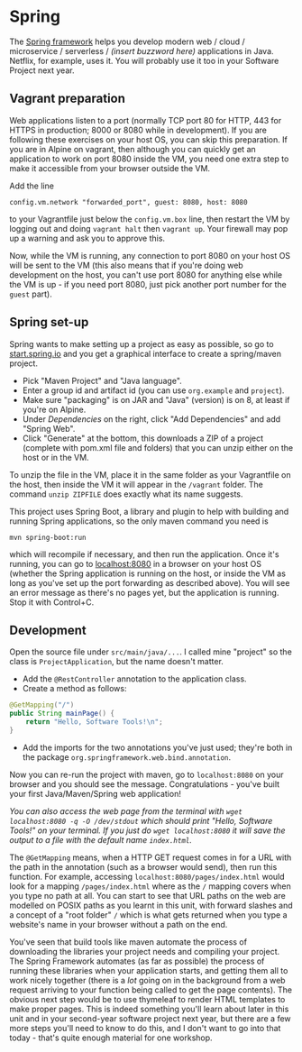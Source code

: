 # Spring

The [Spring framework](https://spring.io/) helps you develop modern web / cloud / microservice / serverless / _(insert buzzword here)_ applications in Java. Netflix, for example, uses it. You will probably use it too in your Software Project next year.

## Vagrant preparation

Web applications listen to a port (normally TCP port 80 for HTTP, 443 for HTTPS in production; 8000 or 8080 while in development). If you are following these exercises on your host OS, you can skip this preparation. If you are in Alpine on vagrant, then although you can quickly get an application to work on port 8080 inside the VM, you need one extra step to make it accessible from your browser outside the VM.

Add the line

    config.vm.network "forwarded_port", guest: 8080, host: 8080

to your Vagrantfile just below the `config.vm.box` line, then restart the VM by logging out and doing `vagrant halt` then `vagrant up`. Your firewall may pop up a warning and ask you to approve this.

Now, while the VM is running, any connection to port 8080 on your host OS will be sent to the VM (this also means that if you're doing web development on the host, you can't use port 8080 for anything else while the VM is up - if you need port 8080, just pick another port number for the `guest` part).

## Spring set-up

Spring wants to make setting up a project as easy as possible, so go to [start.spring.io](https://start.spring.io/) and you get a graphical interface to create a spring/maven project.

  * Pick "Maven Project" and "Java language".
  * Enter a group id and artifact id (you can use `org.example` and `project`).
  * Make sure "packaging" is on JAR and "Java" (version) is on 8, at least if you're on Alpine.
  * Under _Dependencies_ on the right, click "Add Dependencies" and add "Spring Web".
  * Click "Generate" at the bottom, this downloads a ZIP of a project (complete with pom.xml file and folders) that you can unzip either on the host or in the VM.

To unzip the file in the VM, place it in the same folder as your Vagrantfile on the host, then inside the VM it will appear in the `/vagrant` folder. The command `unzip ZIPFILE` does exactly what its name suggests.

This project uses Spring Boot, a library and plugin to help with building and running Spring applications, so the only maven command you need is

    mvn spring-boot:run

which will recompile if necessary, and then run the application. Once it's running, you can go to [localhost:8080](http://localhost:8080) in a browser on your host OS (whether the Spring application is running on the host, or inside the VM as long as you've set up the port forwarding as described above). You will see an error message as there's no pages yet, but the application is running. Stop it with Control+C.

## Development

Open the source file under `src/main/java/...`. I called mine "project" so the class is `ProjectApplication`, but the name doesn't matter.

  - Add the `@RestController` annotation to the application class.
  - Create a method as follows:

```java
@GetMapping("/")
public String mainPage() {
    return "Hello, Software Tools!\n";    
}
```

  - Add the imports for the two annotations you've just used; they're both in the package `org.springframework.web.bind.annotation`.

Now you can re-run the project with maven, go to `localhost:8080` on your browser and you should see the message. Congratulations - you've built your first Java/Maven/Spring web application!

_You can also access the web page from the terminal with `wget localhost:8080 -q -O /dev/stdout` which should print "Hello, Software Tools!" on your terminal. If you just do `wget localhost:8080` it will save the output to a file with the default name `index.html`._

The `@GetMapping` means, when a HTTP GET request comes in for a URL with the path in the annotation (such as a browser would send), then run this function. For example, accessing `localhost:8080/pages/index.html` would look for a mapping `/pages/index.html` where as the `/` mapping covers when you type no path at all. You can start to see that URL paths on the web are modelled on POSIX paths as you learnt in this unit, with forward slashes and a concept of a "root folder" `/` which is what gets returned when you type a website's name in your browser without a path on the end.

You've seen that build tools like maven automate the process of downloading the libraries your project needs and compiling your project. The Spring Framework automates (as far as possible) the process of running these libraries when your application starts, and getting them all to work nicely together (there is a _lot_ going on in the background from a web request arriving to your function being called to get the page contents).
The obvious next step would be to use thymeleaf to render HTML templates to make proper pages. This is indeed something you'll learn about later in this unit and in your second-year software project next year, but there are a few more steps you'll need to know to do this, and I don't want to go into that today - that's quite enough material for one workshop.

